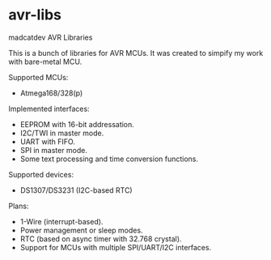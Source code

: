 # avr-libs
madcatdev AVR Libraries

This is a bunch of libraries for AVR MCUs.
It was created to simpify my work with bare-metal MCU. 

Supported MCUs:
- Atmega168/328(p)

Implemented interfaces:
- EEPROM with 16-bit addressation.
- I2C/TWI in master mode.
- UART with FIFO.
- SPI in master mode.
- Some text processing and time conversion functions.

Supported devices:
- DS1307/DS3231 (I2C-based RTC)

Plans:
- 1-Wire (interrupt-based).
- Power management or sleep modes.
- RTC (based on async timer with 32.768 crystal).
- Support for MCUs with multiple SPI/UART/I2C interfaces.
